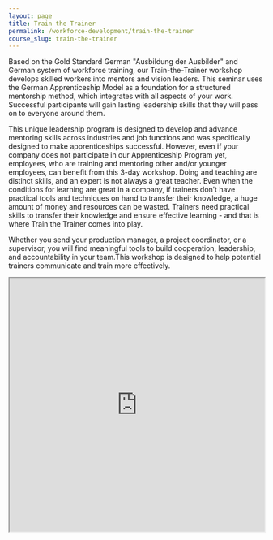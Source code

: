```yaml
---
layout: page
title: Train the Trainer
permalink: /workforce-development/train-the-trainer
course_slug: train-the-trainer
---
```


Based on the Gold Standard German "Ausbildung der Ausbilder" and German system of workforce training, our Train-the-Trainer workshop develops skilled workers into mentors and vision leaders.
This seminar uses the German Apprenticeship Model as a foundation for a structured mentorship method, which integrates with all aspects of your work. Successful participants will gain lasting leadership skills that they will pass on to everyone around them.

This unique leadership program is designed to develop and advance mentoring skills across industries and job functions and was specifically designed to make apprenticeships successful. However, even if your company does not participate in our Apprenticeship Program yet, employees, who are training and mentoring other and/or younger employees, can benefit from this 3-day workshop. Doing and teaching are distinct skills, and an expert is not always a great teacher. Even when the conditions for learning are great in a company, if trainers don’t have practical tools and techniques on hand to transfer their knowledge, a huge amount of money and resources can be wasted. Trainers need practical skills to transfer their knowledge and ensure effective learning - and that is where Train the Trainer comes into play.

Whether you send your production manager, a project coordinator, or a supervisor, you will find meaningful tools to build cooperation, leadership, and accountability in your team.This workshop is designed to help potential trainers communicate and train more effectively.

<div class="embed-responsive embed-responsive-1by1">
<iframe src="https://console.turbinelms.com/o/gacc/courses/id/4fpFTCLS6dhfwaocUqMMmf?embed=true" title="Train-the-Trainer Workshop" height="500px" width="100%">Powered by Turbine Workforce</iframe>
</div>

